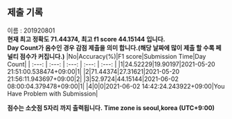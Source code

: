 


  
## 제출 기록  
이름 : 201920801  
**현재 최고 정확도 71.44374, 최고 f1 score 44.15144 입니다.**  
**Day Count가 음수인 경우 감점 제출을 의미 합니다.(해당 날짜에 많이 제출 할 수록 페널티 점수가 커집니다.)**
|No|Accuracy(%)|F1 score|Submission Time|Day Count|
| :---: | :---: | :---: | :---: | :---: |
|1|24.52229|19.90197|2021-05-20 21:51:00.538474+09:00|1|
|2|71.44374|27.31621|2021-05-20 21:56:11.943697+09:00|2|
|3|52.9724|44.15144|2021-06-02 08:00:04.379478+09:00|1|
|4|0|0|2021-06-02 14:42:24.243922+09:00|You Have Problem with Submission|


**점수는 소숫점 5자리 까지 출력됩니다.**
**Time zone is seoul,korea (UTC+9:00)**

